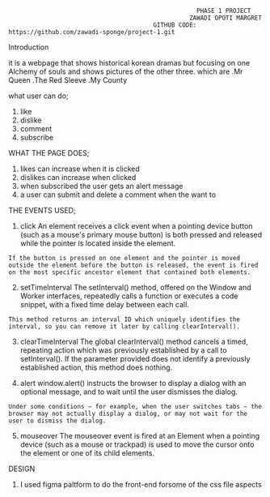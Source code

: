                                                         PHASE 1 PROJECT
                                                      ZAWADI OPOTI MARGRET
                                            GITHUB CODE: https://github.com/zawadi-sponge/project-1.git
 Introduction

 it is a webpage that shows historical korean dramas but focusing on one Alchemy of souls and shows pictures of the other three.
 which are  .Mr Queen
            .The Red Sleeve
            .My County

 what user can do;
  1. like
  2. dislike
  3. comment
  4. subscribe

  WHAT THE PAGE DOES;
  1. likes can increase when it is clicked
  2. dislikes can increase when clicked
  3. when subscribed the user gets an alert message
  4. a user can submit and delete a comment when the want to

  THE EVENTS USED;
  1. click
     An element receives a click event when a pointing device button (such as a mouse's primary mouse button) is both pressed and released while the pointer is located inside the element.

    If the button is pressed on one element and the pointer is moved outside the element before the button is released, the event is fired on the most specific ancestor element that contained both elements.

  2. setTimeInterval
     The setInterval() method, offered on the Window and Worker interfaces, repeatedly calls a function or executes a code snippet, with a fixed time delay between each call.

    This method returns an interval ID which uniquely identifies the interval, so you can remove it later by calling clearInterval().

  3. clearTimeInterval
     The global clearInterval() method cancels a timed, repeating action which was previously established by a call to setInterval(). If the parameter provided does not identify a previously established action, this method does nothing.

  4. alert 
    window.alert() instructs the browser to display a dialog with an optional message, and to wait until the user dismisses the dialog.

    Under some conditions — for example, when the user switches tabs — the browser may not actually display a dialog, or may not wait for the user to dismiss the dialog.

 
  5. mouseover
    The mouseover event is fired at an Element when a pointing device (such as a mouse or trackpad) is used to move the cursor onto the element or one of its child elements.

DESIGN

1. I used figma paltform to do the front-end forsome of the css file aspects
